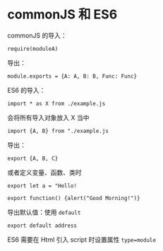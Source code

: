 # commonJS 和 ES6

commonJS 的导入：

`require(moduleA)`

导出：

`module.exports = {A: A, B: B, Func: Func}`

ES6 的导入：

`import * as X from ./example.js`

会将所有导入对象放入 X 当中

`import {A, B} from "./example.js`

导出：

`export {A, B, C}`

或者定义变量、函数、类时

`export let a = "Hello!`

`export function() {alert("Good Morning!")}`

导出默认值：使用 `default`

`export default address`

ES6 需要在 Html 引入 script 时设置属性 `type=module`